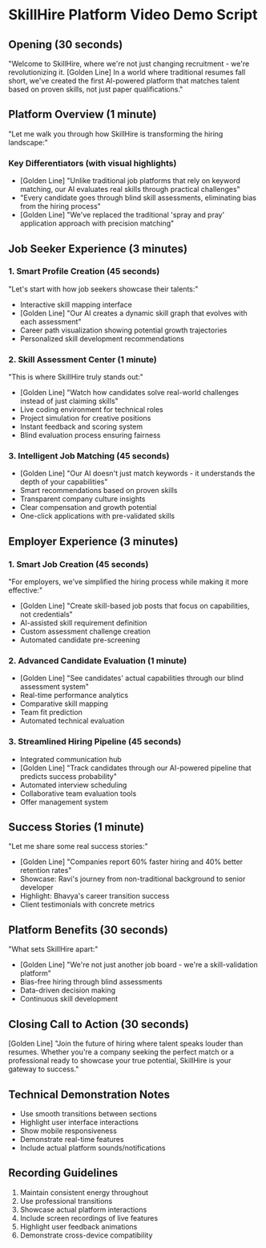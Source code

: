 # SkillHire Platform Video Demo Script

## Opening (30 seconds)
"Welcome to SkillHire, where we're not just changing recruitment - we're revolutionizing it. [Golden Line] In a world where traditional resumes fall short, we've created the first AI-powered platform that matches talent based on proven skills, not just paper qualifications."

## Platform Overview (1 minute)
"Let me walk you through how SkillHire is transforming the hiring landscape:"

### Key Differentiators (with visual highlights)
- [Golden Line] "Unlike traditional job platforms that rely on keyword matching, our AI evaluates real skills through practical challenges"
- "Every candidate goes through blind skill assessments, eliminating bias from the hiring process"
- [Golden Line] "We've replaced the traditional 'spray and pray' application approach with precision matching"

## Job Seeker Experience (3 minutes)

### 1. Smart Profile Creation (45 seconds)
"Let's start with how job seekers showcase their talents:"
- Interactive skill mapping interface
- [Golden Line] "Our AI creates a dynamic skill graph that evolves with each assessment"
- Career path visualization showing potential growth trajectories
- Personalized skill development recommendations

### 2. Skill Assessment Center (1 minute)
"This is where SkillHire truly stands out:"
- [Golden Line] "Watch how candidates solve real-world challenges instead of just claiming skills"
- Live coding environment for technical roles
- Project simulation for creative positions
- Instant feedback and scoring system
- Blind evaluation process ensuring fairness

### 3. Intelligent Job Matching (45 seconds)
- [Golden Line] "Our AI doesn't just match keywords - it understands the depth of your capabilities"
- Smart recommendations based on proven skills
- Transparent company culture insights
- Clear compensation and growth potential
- One-click applications with pre-validated skills

## Employer Experience (3 minutes)

### 1. Smart Job Creation (45 seconds)
"For employers, we've simplified the hiring process while making it more effective:"
- [Golden Line] "Create skill-based job posts that focus on capabilities, not credentials"
- AI-assisted skill requirement definition
- Custom assessment challenge creation
- Automated candidate pre-screening

### 2. Advanced Candidate Evaluation (1 minute)
- [Golden Line] "See candidates' actual capabilities through our blind assessment system"
- Real-time performance analytics
- Comparative skill mapping
- Team fit prediction
- Automated technical evaluation

### 3. Streamlined Hiring Pipeline (45 seconds)
- Integrated communication hub
- [Golden Line] "Track candidates through our AI-powered pipeline that predicts success probability"
- Automated interview scheduling
- Collaborative team evaluation tools
- Offer management system

## Success Stories (1 minute)
"Let me share some real success stories:"
- [Golden Line] "Companies report 60% faster hiring and 40% better retention rates"
- Showcase: Ravi's journey from non-traditional background to senior developer
- Highlight: Bhavya's career transition success
- Client testimonials with concrete metrics

## Platform Benefits (30 seconds)
"What sets SkillHire apart:"
- [Golden Line] "We're not just another job board - we're a skill-validation platform"
- Bias-free hiring through blind assessments
- Data-driven decision making
- Continuous skill development

## Closing Call to Action (30 seconds)
[Golden Line] "Join the future of hiring where talent speaks louder than resumes. Whether you're a company seeking the perfect match or a professional ready to showcase your true potential, SkillHire is your gateway to success."

## Technical Demonstration Notes
- Use smooth transitions between sections
- Highlight user interface interactions
- Show mobile responsiveness
- Demonstrate real-time features
- Include actual platform sounds/notifications

## Recording Guidelines
1. Maintain consistent energy throughout
2. Use professional transitions
3. Showcase actual platform interactions
4. Include screen recordings of live features
5. Highlight user feedback animations
6. Demonstrate cross-device compatibility